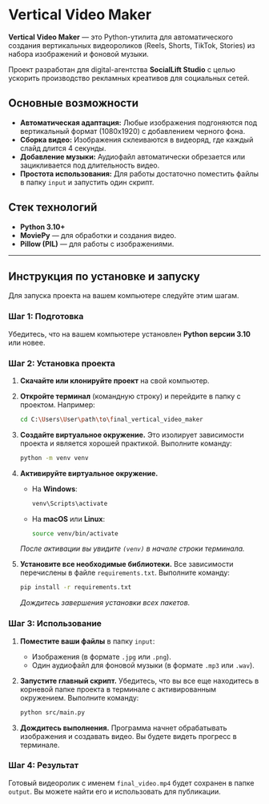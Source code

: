 # Vertical Video Maker

**Vertical Video Maker** — это Python-утилита для автоматического создания вертикальных видеороликов (Reels, Shorts, TikTok, Stories) из набора изображений и фоновой музыки.

Проект разработан для digital-агентства **SocialLift Studio** с целью ускорить производство рекламных креативов для социальных сетей.

## Основные возможности

-   **Автоматическая адаптация:** Любые изображения подгоняются под вертикальный формат (1080x1920) с добавлением черного фона.
-   **Сборка видео:** Изображения склеиваются в видеоряд, где каждый слайд длится 4 секунды.
-   **Добавление музыки:** Аудиофайл автоматически обрезается или зацикливается под длительность видео.
-   **Простота использования:** Для работы достаточно поместить файлы в папку `input` и запустить один скрипт.

## Стек технологий

-   **Python 3.10+**
-   **MoviePy** — для обработки и создания видео.
-   **Pillow (PIL)** — для работы с изображениями.

---

## Инструкция по установке и запуску

Для запуска проекта на вашем компьютере следуйте этим шагам.

### Шаг 1: Подготовка

Убедитесь, что на вашем компьютере установлен **Python версии 3.10** или новее.

### Шаг 2: Установка проекта

1.  **Скачайте или клонируйте проект** на свой компьютер.

2.  **Откройте терминал** (командную строку) и перейдите в папку с проектом. Например:
    ```bash
    cd C:\Users\User\path\to\final_vertical_video_maker
    ```

3.  **Создайте виртуальное окружение.** Это изолирует зависимости проекта и является хорошей практикой. Выполните команду:
    ```bash
    python -m venv venv
    ```

4.  **Активируйте виртуальное окружение.**
    *   На **Windows**:
        ```bash
        venv\Scripts\activate
        ```
    *   На **macOS** или **Linux**:
        ```bash
        source venv/bin/activate
        ```
    *После активации вы увидите `(venv)` в начале строки терминала.*

5.  **Установите все необходимые библиотеки.** Все зависимости перечислены в файле `requirements.txt`. Выполните команду:
    ```bash
    pip install -r requirements.txt
    ```
    *Дождитесь завершения установки всех пакетов.*

### Шаг 3: Использование

1.  **Поместите ваши файлы** в папку `input`:
    *   Изображения (в формате `.jpg` или `.png`).
    *   Один аудиофайл для фоновой музыки (в формате `.mp3` или `.wav`).

2.  **Запустите главный скрипт.** Убедитесь, что вы все еще находитесь в корневой папке проекта в терминале с активированным окружением. Выполните команду:
    ```bash
    python src/main.py
    ```
3.  **Дождитесь выполнения.** Программа начнет обрабатывать изображения и создавать видео. Вы будете видеть прогресс в терминале.

### Шаг 4: Результат

Готовый видеоролик с именем `final_video.mp4` будет сохранен в папке `output`. Вы можете найти его и использовать для публикации.
